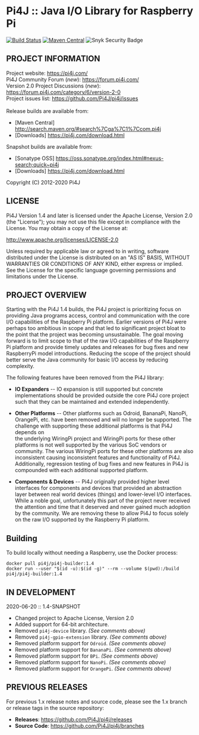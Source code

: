 
 Pi4J :: Java I/O Library for Raspberry Pi
==========================================================================
[![Build Status](https://travis-ci.org/Pi4J/pi4j.svg?branch=master)](https://travis-ci.org/Pi4J/pi4j?branch=master) [![Maven Central](https://maven-badges.herokuapp.com/maven-central/com.pi4j/pi4j-core/badge.svg)](https://maven-badges.herokuapp.com/maven-central/com.pi4j/pi4j-core) ![Snyk Security Badge](https://snyk-widget.herokuapp.com/badge/mvn/com.pi4j/pi4j-core/badge.svg)

## PROJECT INFORMATION

Project website: https://pi4j.com/ <br />
Pi4J Community Forum (*new*): https://forum.pi4j.com/ <br />
Version 2.0 Project Discussions (*new*): https://forum.pi4j.com/category/6/version-2-0 <br />
Project issues list: https://github.com/Pi4J/pi4j/issues <br />
<br />
Release builds are available from:
   *  [Maven Central] http://search.maven.org/#search%7Cga%7C1%7Ccom.pi4j
   *  [Downloads] https://pi4j.com/download.html

Snapshot builds are available from:
   *  [Sonatype OSS] https://oss.sonatype.org/index.html#nexus-search;quick~pi4j
   *  [Downloads] https://pi4j.com/download.html


Copyright (C) 2012-2020 Pi4J

## LICENSE

 Pi4J Version 1.4 and later is licensed under the Apache License,
 Version 2.0 (the "License"); you may not use this file except in
 compliance with the License.  You may obtain a copy of the License at:

 http://www.apache.org/licenses/LICENSE-2.0

 Unless required by applicable law or agreed to in writing, software
 distributed under the License is distributed on an "AS IS" BASIS,
 WITHOUT WARRANTIES OR CONDITIONS OF ANY KIND, either express or implied.
 See the License for the specific language governing permissions and
 limitations under the License.


## PROJECT OVERVIEW

  Starting with the Pi4J 1.4 builds, the Pi4J project is prioritizing focus 
  on providing Java programs access, control and communication with the core 
  I/O capabilities of the Raspberry Pi platform.  Earlier versions of Pi4J
  were perhaps too ambitious in scope and that led to significant project
  bloat to the point that the project was becoming unsustainable.  The goal
  moving forward is to limit scope to that of the raw I/O capabilities 
  of the Raspberry Pi platform and provide timely updates and releases for
  bug fixes and new RaspberryPi model introductions.  Reducing the scope of 
  the project should better serve the Java community for basic I/O access by
  reducing complexity.
  
  The following features have been removed from the Pi4J library:
  
  * **IO Expanders** -- IO expansion is still supported but concrete 
  implementations should be provided outside the core Pi4J core project such 
  that they can be maintained and extended independently.
   
  * **Other Platforms** -- Other platforms such as Odroid, BananaPi, NanoPi, 
  OrangePi, etc. have been removed and will no longer be supported.  The  
  challenge with supporting these additional platforms is that Pi4J depends on  
  the underlying WiringPi project and WiringPi ports for these other platforms 
  is not well supported by the various SoC vendors or community.  The various 
  WiringPi ports for these other platforms are also inconsistent causing 
  inconsistent features and functionality of Pi4J.  Additionally, regression
  testing of bug fixes and new features in Pi4J is compounded with each 
  additional supported platform.
  
  * **Components & Devices** -- Pi4J originally provided higher level 
  interfaces for components and devices that provided an abstraction
  layer between real world devices (things) and lower-level I/O interfaces.  
  While a noble goal, unfortunately this part of the project never received 
  the attention and time that it deserved and never gained much adoption
  by the community.  We are removing these to allow Pi4J to focus solely on
  the raw I/O supported by the Raspberry Pi platform.

## Building

To build locally without needing a Raspberry, use the Docker process:

```
docker pull pi4j/pi4j-builder:1.4
docker run --user "$(id -u):$(id -g)" --rm --volume $(pwd):/build pi4j/pi4j-builder:1.4
```

## IN DEVELOPMENT

2020-06-20 :: 1.4-SNAPSHOT

  * Changed project to Apache License, Version 2.0
  * Added support for 64-bit architecture.
  * Removed `pi4j-device` library.  _(See comments above)_
  * Removed `pi4j-gpio-extension` library.  _(See comments above)_
  * Removed platform support for `Odroid`.  _(See comments above)_
  * Removed platform support for `BananaPi`.  _(See comments above)_
  * Removed platform support for `BPi`.  _(See comments above)_
  * Removed platform support for `NanoPi`.  _(See comments above)_
  * Removed platform support for `OrangePi`.  _(See comments above)_


## PREVIOUS RELEASES

For previous 1.x release notes and source code, please see the 1.x branch
or release tags in the source repository:

  * **Releases**: https://github.com/Pi4J/pi4j/releases
  * **Source Code**: https://github.com/Pi4J/pi4j/branches
